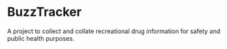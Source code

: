 # BuzzTracker
A project to collect and collate recreational drug information for safety and public health purposes.

